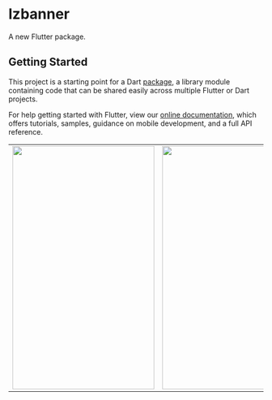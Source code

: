 # lzbanner

A new Flutter package.

## Getting Started

This project is a starting point for a Dart
[package](https://flutter.io/developing-packages/),
a library module containing code that can be shared easily across
multiple Flutter or Dart projects.

For help getting started with Flutter, view our 
[online documentation](https://flutter.io/docs), which offers tutorials, 
samples, guidance on mobile development, and a full API reference.

<table align="center">
    <tr align="center">
      <td><img src="https://github.com/liuzeze/lzbanner/blob/master/img/1.png" width="280" height="480"/></td>
        <td><img src="https://github.com/liuzeze/lzbanner/blob/master/img/2.png" width="280" height="480"/></td>
         <td><img src="https://github.com/liuzeze/lzbanner/blob/master/img/3.png" width="280" height="480"/></td>
    </tr>
        
</table>
